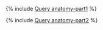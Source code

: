 {% include [Query anatomy-part1](../../../../_includes/user-guide/data-processing/chyt/queries/anatomy-part1.md) %}

{% include [Query anatomy-part2](../../../../_includes/user-guide/data-processing/chyt/queries/anatomy-part2.md) %}
